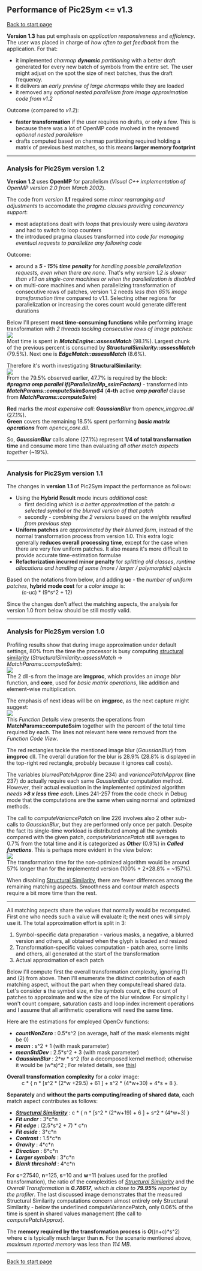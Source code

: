 ## Performance of Pic2Sym &#60;&#61; v1.3 ##
[Back to start page](../ReadMe.md)

**Version 1.3** has put emphasis on *application responsiveness* and *efficiency*. The user was placed in charge of *how often to get feedback* from the application. For that:
- it implemented _charmap **dynamic** partitioning_ with a better draft generated for every new batch of symbols from the entire set. The user might adjust on the spot the size of next batches, thus the draft frequency.
- it delivers an *early preview of large charmaps* while they are loaded
- it removed any *optional nested parallelism from image approximation code from v1.2*

Outcome (compared to *v1.2*):
- **faster transformation** if the user requires no drafts, or only a few. This is because there was a lot of OpenMP code involved in the removed *optional nested parallelism*
- drafts computed based on charmap partitioning required holding a matrix of previous best matches, so this means **larger memory footprint**

* * *

### Analysis for Pic2Sym version 1.2

**Version 1.2** uses **OpenMP** for parallelism (*Visual C++ implementation of OpenMP version 2.0 from March 2002*).

The code from *version __1.1__* required some *minor rearranging and adjustments* to accomodate the *pragma clauses providing concurrency support*:
- most adaptations dealt with *loops* that previously were using *iterators* and had to switch to loop counters
- the introduced pragma clauses transformed into *code for managing eventual requests to parallelize any following code*

Outcome:
- around a ***5 \- 15% time penalty*** for *handling possible parallelization requests, even when there are none*.
	That&#39;s why *version 1.2 is slower than v1.1 on single\-core machines or when the parallelization is disabled*
- on multi\-core machines and when parallelizing transformation of consecutive rows of patches, version 1.2 needs *less than 65% image transformation time* compared to v1.1.
	Selecting other regions for parallelization or increasing the cores count would generate different durations

Below I&#39;ll present **most time\-consuming functions** while performing image transformation with *2 threads tackling consecutive rows of image patches*:<br>
![](ProfileFunctionDetails1.2_SSimWeight.jpg)<br>
Most time is spent in ***MatchEngine::assessMatch*** (98.1%). Largest chunk of the previous percent is consumed by ***StructuralSimilarity::assessMatch*** (79.5%). Next one is ***EdgeMatch::assessMatch*** (8.6%).

Therefore it&#39;s worth investigating **StructuralSimilarity**:<br>
![](ProfileFunctionDetails1.2_BlurWeight.jpg)<br>
From the 79.5% observed earlier, 47.7% is required by the block:<br>
***&#35;pragma omp parallel if(ParallelizeMp_ssimFactors)*** \- transformed into ***MatchParams::computeSsim&#36;omp&#36;4*** (**4\-th** active ***omp parallel*** clause from ***MatchParams::computeSsim***)

**Red** marks the *most expensive call*: ***GaussianBlur*** from *opencv_imgproc.dll* (27.1%).<br>
**Green** covers the remaining 18.5% spent performing ***basic matrix operations*** from *opencv_core.dll*.

So, ***GaussianBlur*** calls alone (27.1%) represent **1/4 of total transformation time** and consume more time than evaluating *all other match aspects together* (&#126;19%).

* * *

### Analysis for Pic2Sym version 1.1

The changes in **version 1.1** of Pic2Sym impact the performance as follows:
- Using the **Hybrid Result** mode incurs *additional cost*:
	- first deciding *which is a better approximation* of the patch: *a selected symbol* or *the blurred version of that patch*
	- secondly \- *combining the 2 versions* based on the *weights resulted from previous step*
- **Uniform patches** are *approximated by their blurred form*, instead of the normal transformation process from version 1.0. This extra logic generally **reduces overall processing time**, except for the case when there are very few uniform patches. It also means it&#39;s more difficult to provide accurate time-estimation formulae
- **Refactorization incurred minor penalty** for *splitting old classes*, *runtime allocations and handling of some (more / larger / polymorphic) objects*

Based on the notations from below, and adding **uc** \- the *number of uniform patches*, **hybrid mode cost** for a *color image* is:<br>
&nbsp;&nbsp;&nbsp;&nbsp;&nbsp;&nbsp;&nbsp;&nbsp;&nbsp;&nbsp;(c-uc) \* (9\*s^2 + 12)<br>

Since the changes don&#39;t affect the matching aspects, the analysis for version 1.0 from below should be still mostly valid.

* * *

### Analysis for Pic2Sym version 1.0

Profiling results show that during image approximation under default settings, 80% from the time the processor is busy computing [structural similarity][] (*StructuralSimilarity::assessMatch* \-\> *MatchParams::computeSsim*):<br>
![](ProfileSummary.jpg)<br>
The 2 dll\-s from the image are **imgproc**, which provides an *image blur* function, and **core**, used for *basic matrix operations*, like addition and element\-wise multiplication.

The emphasis of next ideas will be on **imgproc**, as the next capture might suggest:<br>
![](ProfileFunctionDetails.jpg)<br>
This *Function Details* view presents the operations from **MatchParams::computeSsim** together with the percent of the total time required by each. The lines not relevant here were removed from the *Function Code View*.

The red rectangles tackle the mentioned image blur (*GaussianBlur*) from **imgproc** dll. The overall duration for the blur is 28.9% (28.8% is displayed in the top\-right red rectangle, probably because it ignores call costs).

The variables *blurredPatchApprox* (line 234) and *variancePatchApprox* (line 237) do actually require each same *GaussianBlur* computation method.
However, their actual evaluation in the implemented optimized algorithm _needs **\>8 x less time** each_.
Lines 241-257 from the code check in Debug mode that the computations are the same when using normal and optimized methods.

The call to *computeVariancePatch* on line 226 involves also 2 other sub\-calls to *GaussianBlur*, but they are performed only once per patch.
Despite the fact its single\-time workload is distributed among all the symbols compared with the given patch, *computeVariancePatch* still averages to 0.7% from the total time and it is categorized as ***Other*** (0.9%) in ***Called functions***. This is perhaps more evident in the view below:<br>
![](ProfileCallerCallee.jpg)<br>
The transformation time for the non-optimized algorithm would be around 57% longer than for the implemented version (100% + 2*28.8% = ~157%).

When disabling [Structural Similarity][], there are fewer differences among the remaining matching aspects. Smoothness and contour match aspects require a bit more time than the rest.

* * *

All matching aspects share the values that normally would be recomputed. First one who needs such a value will evaluate it; the next ones will simply use it.
The total approximation effort is split in 3:

1.	Symbol\-specific data preparation - various masks, a negative, a blurred version and others, all obtained when the glyph is loaded and resized
2.	Transformation\-specific values computation - patch area, some limits and others, all generated at the start of the transformation
3.	Actual approximation of each patch

Below I&#39;ll compute first the overall transformation complexity, ignoring (1) and (2) from above. Then I&#39;ll enumerate the distinct contribution of each matching aspect, without the part when they compute/read shared data.
Let&#39;s consider **s** the symbol size, **n** the symbols count, **c** the count of patches to approximate and **w** the size of the blur window.
For simplicity I won&#39;t count compare, saturation casts and loop index increment operations and I assume that all arithmetic operations will need the same time.

Here are the estimations for employed OpenCv functions:
- ***countNonZero*** : 0.5\*s^2   (on average, half of the mask elements might be 0)
- ***mean*** : s^2 + 1   (with mask parameter)
- ***meanStdDev*** :  2.5\*s^2 + 3   (with mask parameter)
- ***GaussianBlur*** : 2\*w \* s^2   (for a decomposed kernel method; otherwise it would be (w\*s)^2 ;   For related details, see [this](http://www.mathworks.com/matlabcentral/fileexchange/28238-kernel-decomposition)\)

**Overall transformation complexity** for a *color* image:<br>&nbsp;&nbsp;&nbsp;&nbsp;&nbsp;&nbsp;&nbsp;&nbsp;&nbsp;&nbsp;c \* { n \* [s^2 \* (2\*w +29.5) + 61 ]   +   s^2 \* (4\*w+30)   +   4\*s   +   8 }.

**Separately** and **without the parts computing/reading of shared data**, each match aspect contributes as follows:
- ***[Structural Similarity][]*** : c \* { n \* [s^2 \* (2\*w+19) + 6 ]   +   s^2 \* (4\*w+3) }
- ***Fit under*** : 3\*c\*n
- ***Fit edge*** : (2.5\*s^2 + 7) \* c\*n
- ***Fit aside*** : 3\*c\*n
- ***Contrast*** : 1.5\*c\*n
- ***Gravity*** : 4\*c\*n
- ***Direction*** : 6\*c\*n
- ***Larger symbols*** : 3\*c\*n
- ***Blank threshold*** : 4\*c\*n

For **c**=27540, **n**=125, **s**=10 and **w**=11 (values used for the profiled transformation), the ratio of the complexities of *[Structural Similarity][]* and the *Overall Transformation* is _**0.78617**, which is close to **79.95%** reported by the profiler_.
The last discussed image demonstrates that the measured Structural Similarity computations concern almost entirely only Structural Similarity \- below the underlined computeVariancePatch, only 0.06% of the time is spent in shared values management (the call to *computePatchApprox*).

The **memory required by the transformation process** is ***O***((n+c)\*s^2) where **c** is typically much larger than **n**.
For the scenario mentioned above, *maximum reported memory* was less than *114 MB*.

-----------
[Back to start page](../ReadMe.md)

[structural similarity]:https://ece.uwaterloo.ca/~z70wang/research/ssim